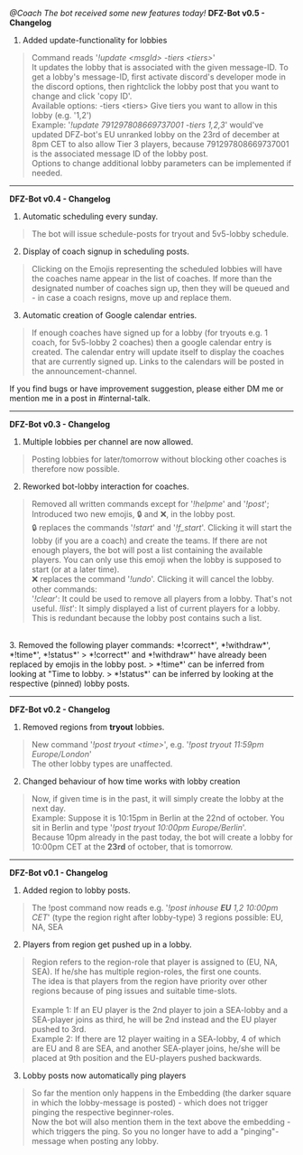 *@Coach The bot received some new features today!*
**DFZ-Bot v0.5 - Changelog**

1. Added update-functionality for lobbies
> Command reads '*!update &lt;msgId&gt; -tiers &lt;tiers&gt;*'<br/>
> It updates the lobby that is associated with the given message-ID. To get a lobby's message-ID, first activate discord's developer mode in the discord options, then rightclick the lobby post that you want to change and click 'copy ID'.<br/>
> Available options: -tiers &lt;tiers&gt; Give tiers you want to allow in this lobby (e.g. '1,2')<br/>
> Example: '*!update 791297808669737001 -tiers 1,2,3*' would've updated DFZ-bot's EU unranked lobby on the 23rd of december at 8pm CET to also allow Tier 3 players, because 791297808669737001 is the associated message ID of the lobby post.<br/>
> Options to change additional lobby parameters can be implemented if needed.

---

**DFZ-Bot v0.4 - Changelog**

1. Automatic scheduling every sunday.
> The bot will issue schedule-posts for tryout and 5v5-lobby schedule.

2. Display of coach signup in scheduling posts. 
> Clicking on the Emojis representing the scheduled lobbies will have the coaches name appear in the list of coaches.
> If more than the designated number of coaches sign up, then they will be queued and - in case a coach resigns, move up and replace them.

3. Automatic creation of Google calendar entries.
> If enough coaches have signed up for a lobby (for tryouts e.g. 1 coach, for 5v5-lobby 2 coaches) then a google calendar entry is created.
> The calendar entry will update itself to display the coaches that are currently signed up.
> Links to the calendars will be posted in the announcement-channel.

If you find bugs or have improvement suggestion, please either DM me or mention me in a post in #internal-talk.


---

**DFZ-Bot v0.3 - Changelog**

1. Multiple lobbies per channel are now allowed.
> Posting lobbies for later/tomorrow without blocking other coaches is therefore now possible.

2. Reworked bot-lobby interaction for coaches.<br/>
> Removed all written commands except for  '*!helpme*' and '*!post*'; Introduced two new emojis, 🔒 and ❌, in the lobby post.
> <br/>
> 🔒 replaces the commands '*!start*' and '*!f_start*'. Clicking it will start the lobby (if you are a coach) and create the teams.
> If there are not enough players, the bot will post a list containing the available players.
> You can only use this emoji when the lobby is supposed to start (or at a later time).
> <br/>
> ❌ replaces the command '*!undo*'. Clicking it will cancel the lobby.
> <br/>
> other commands:<br/>
> '*!clear*': It could be used to remove all players from a lobby. That's not useful.
> *!list*': It simply displayed a list of current players for a lobby. This is redundant because the lobby post contains such a list.
<br/>
3. Removed the following player commands: *!correct*', *!withdraw*', *!time*', *!status*'
> *!correct*' and *!withdraw*' have already been replaced by emojis in the lobby post.
> *!time*' can be inferred from looking at "Time to lobby.
> *!status*' can be inferred by looking at the respective (pinned) lobby posts.

---

**DFZ-Bot v0.2 - Changelog**

1. Removed regions from **tryout** lobbies. <br/>
> New command '*!post tryout &lt;time&gt;*', e.g. '*!post tryout 11:59pm Europe/London*'<br/>
> The other lobby types are unaffected.<br/>

2. Changed behaviour of how time works with lobby creation<br/>
> Now, if given time is in the past, it will simply create the lobby at the next day. <br/>
> Example: Suppose it is 10:15pm in Berlin at the 22nd of october. You sit in Berlin and type '*!post tryout 10:00pm Europe/Berlin*'.<br/>
> Because 10pm already in the past today, the bot will create a lobby for 10:00pm CET at the **23rd** of october, that is tomorrow.

---

**DFZ-Bot v0.1 - Changelog**

1. Added region to lobby posts.
> The !post command now reads e.g. '*!post inhouse* ***EU*** *1,2 10:00pm CET*' (type the region right after lobby-type)
> 3 regions possible: EU, NA, SEA
  
2. Players from region get pushed up in a lobby.
> Region refers to the region-role that player is assigned to (EU, NA, SEA). If he/she has multiple region-roles, the first one counts.<br/>
> The idea is that players from the region have priority over other regions because of ping issues and suitable time-slots.<br/>
> <br/>
> Example 1: If an EU player is the 2nd player to join a SEA-lobby and a SEA-player joins as third, he will be 2nd instead and the EU player pushed to 3rd.<br/>
> Example 2: If there are 12 player waiting in a SEA-lobby, 4 of which are EU and 8 are SEA, and another SEA-player joins, he/she will be placed at 9th position and the EU-players pushed backwards.<br/>
    
3. Lobby posts now automatically ping players<br/>
> So far the mention only happens in the Embedding (the darker square in which the lobby-message is posted) - which does not trigger pinging the respective beginner-roles.<br/>
> Now the bot will also mention them in the text above the embedding - which triggers the ping. So you no longer have to add a "pinging"-message when posting any lobby.
